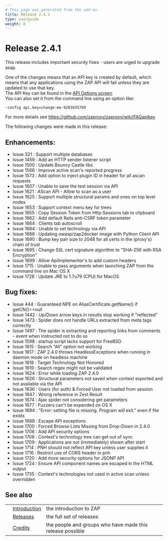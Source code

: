 ```yaml
---
# This page was generated from the add-on.
title: Release 2.4.1
type: userguide
weight: 8
---
```


# Release 2.4.1

This release includes important security fixes - users are urged to upgrade asap.

One of the changes means that an API key is created by default, which means that any applications using the ZAP API will fail unless they are updated to use that key.  
The API Key can be found in the [API Options screen](/docs/desktop/ui/dialogs/options/api/)  
You can also set it from the command line using an option like:

```
-config api.key=change-me-9203935709
```


For more details see <https://github.com/zaproxy/zaproxy/wiki/FAQapikey>  


The following changes were made in this release:

## Enhancements:

* Issue 321 : Support multiple databases
* Issue 1459 : Add an HTTP sender listener script
* Issue 1500 : Update Bouncy Castle libs
* Issue 1566 : Improve active scan's reported progress
* Issue 1573 : Add option to inject plugin ID in header for all ascan requests
* Issue 1607 : Unable to save the test session via API
* Issue 1621 : AScan API - Allow to scan as a user
* Issue 1625 : Support multiple structural params and ones on top level nodes
* Issue 1653 : Support context menu key for trees
* Issue 1655 : Copy Session Token from Http Sessions tab to clipboard
* Issue 1662 : Add default Rails anti-CSRF token parameter
* Issue 1664 : Clients tab autoscroll
* Issue 1684 : Unable to set technology via API
* Issue 1688 : Updating owasp/zap2docker image with Python Client API
* Issue 1690 : Bump key pair size to 2048 for all certs in the (proxy's) chain of trust
* Issue 1695 : Change SSL cert signature algorithm to "SHA-256 with RSA Encryption"
* Issue 1699 : Allow ApiImplementor's to add custom headers
* Issue 1715 : Unable to pass arguments when launching ZAP from the command line on Mac OS X
* Issue 1728 : Update JRE to 1.7u79 (CPU) for MacOS

## Bug fixes:

* Issue 444 : Guaranteed NPE on AliasCertificate.getName() if getCN()==null
* Issue 1442 : Up/Down arrow keys in results stop working if "reflected"
* Issue 1473 : Spider does not handle URLs extracted from meta tags correctly
* Issue 1497 : The spider is extracting and reporting links from comments - event when instructed not to do so
* Issue 1598 : startup script lacks support for FreeBSD
* Issue 1615 : Search "All" option not working
* Issue 1617 : ZAP 2.4.0 throws HeadlessExceptions when running in daemon mode on headless machine
* Issue 1618 : Target Technology Not Honored
* Issue 1619 : Search regex might not be validated
* Issue 1624 : Error while loading ZAP 2.4.0
* Issue 1626 : Structural parameters not saved when context exported and not available via the API
* Issue 1636 : Users (for auth) \& Forced User not loaded from session
* Issue 1647 : Wrong reference in Zest Result
* Issue 1674 : Ajax spider not considering get parameters
* Issue 1677 : Fuzzers can't be expanded on OS X
* Issue 1694 : "Error: setting file is missing. Program will exit." even if file exists
* Issue 1698 : Escape API exceptions
* Issue 1700 : Forced Browse Lists Missing from Drop-Down in 2.4.0
* Issue 1706 : Add API security options
* Issue 1708 : Context's technology tree can get out of sync
* Issue 1709 : Applications are not (immediately) shown after start
* Issue 1714 : PNH should not reflect API key unless user supplies it
* Issue 1716 : Restrict use of CORS header in pnh
* Issue 1720 : Add more security options for JSONP API
* Issue 1724 : Ensure API component names are escaped in the HTML output
* Issue 1735 : Context's technologies not used in active scan unless overridden

## See also

|   |                                     |                                                           |
|---|-------------------------------------|-----------------------------------------------------------|
|   | [Introduction](/docs/desktop/)      | the introduction to ZAP                                   |
|   | [Releases](/docs/desktop/releases/) | the full set of releases                                  |
|   | [Credits](/docs/desktop/credits/)   | the people and groups who have made this release possible |
